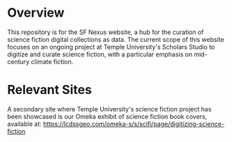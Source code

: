 # Overview

This repository is for the SF Nexus website, a hub for the curation of science fiction digital collections as data. The current scope of this website focuses on an ongoing project at Temple University's Scholars Studio to digitize and curate science fiction, with a particular emphasis on mid-century climate fiction.

# Relevant Sites

A secondary site where Temple University's science fiction project has been showcased is our Omeka exhibit of science fiction book covers, available at: https://lcdssgeo.com/omeka-s/s/scifi/page/digitizing-science-fiction
